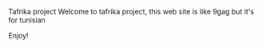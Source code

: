 Tafrika project
Welcome to tafrika project, this web site is like 9gag but it's for tunisian

Enjoy!